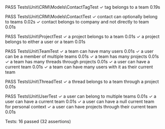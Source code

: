   PASS  Tests\Unit\CRM\Models\ContactTagTest
  ✓ tag belongs to a team                                                                              0.19s

   PASS  Tests\Unit\CRM\Models\ContactTest
  ✓ contact can optionally belong to teams                                                             0.02s
  ✓ contact belongs to company and not directly to team                                                0.01s

   PASS  Tests\Unit\ProjectTest
  ✓ a project belongs to a team                                                                        0.01s
  ✓ a project belongs to either a user or a team                                                       0.01s

   PASS  Tests\Unit\TeamTest
  ✓ a team can have many users                                                                         0.01s
  ✓ a user can be a member of multiple teams                                                           0.01s
  ✓ a team has many projects                                                                           0.01s
  ✓ a team has many threads through projects                                                           0.01s
  ✓ a user can have a current team                                                                     0.01s
  ✓ a team can have many users with it as their current team

   PASS  Tests\Unit\ThreadTest
  ✓ a thread belongs to a team through a project                                                       0.01s

   PASS  Tests\Unit\UserTest
  ✓ a user can belong to multiple teams                                                                0.01s
  ✓ a user can have a current team                                                                     0.01s
  ✓ a user can have a null current team for personal context
  ✓ a user can have projects through their current team                                                0.01s

  Tests:    16 passed (32 assertions)
